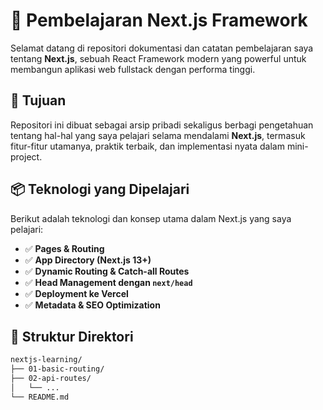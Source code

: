 # 📘 Pembelajaran Next.js Framework

Selamat datang di repositori dokumentasi dan catatan pembelajaran saya tentang **Next.js**, sebuah React Framework modern yang powerful untuk membangun aplikasi web fullstack dengan performa tinggi.

## 🔰 Tujuan

Repositori ini dibuat sebagai arsip pribadi sekaligus berbagi pengetahuan tentang hal-hal yang saya pelajari selama mendalami **Next.js**, termasuk fitur-fitur utamanya, praktik terbaik, dan implementasi nyata dalam mini-project.

## 📦 Teknologi yang Dipelajari

Berikut adalah teknologi dan konsep utama dalam Next.js yang saya pelajari:

- ✅ **Pages & Routing**
- ✅ **App Directory (Next.js 13+)**
- ✅ **Dynamic Routing & Catch-all Routes**
- ✅ **Head Management dengan `next/head`**
- ✅ **Deployment ke Vercel**
- ✅ **Metadata & SEO Optimization**

## 🧪 Struktur Direktori

```bash
nextjs-learning/
├── 01-basic-routing/
├── 02-api-routes/
│   └── ...
└── README.md
```
